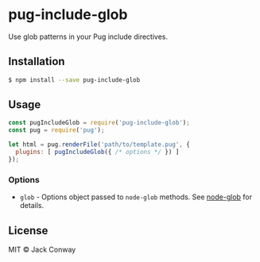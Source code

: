 # pug-include-glob

Use glob patterns in your Pug include directives.

## Installation

```bash
$ npm install --save pug-include-glob
```

## Usage

```javascript
const pugIncludeGlob = require('pug-include-glob');
const pug = require('pug');

let html = pug.renderFile('path/to/template.pug', {
  plugins: [ pugIncludeGlob({ /* options */ }) ]
});
```

### Options

- `glob` - Options object passed to `node-glob` methods. See [node-glob](http://github.com/isaacs/node-glob) for details.

## License
MIT &copy; Jack Conway
